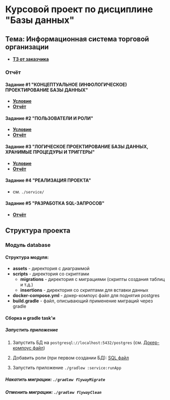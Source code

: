 # Курсовой проект по дисциплине "Базы данных"

## Тема: Информационная система торговой организации

- [**ТЗ от заказчика**](report/TASK.md)

### Отчёт

#### Задание #1 "КОНЦЕПТУАЛЬНОЕ (ИНФОЛОГИЧЕСКОЕ) ПРОЕКТИРОВАНИЕ БАЗЫ ДАННЫХ"

- [**Условие**](report/task_1/TODO.md)
- [**Отчёт**](report/task_1/REPORT.md)

#### Задание #2 "ПОЛЬЗОВАТЕЛИ И РОЛИ"

- [**Условие**](report/task_2/TODO.md)
- [**Отчёт**](report/task_2/REPORT.md)

#### Задание #3 "ЛОГИЧЕСКОЕ ПРОЕКТИРОВАНИЕ БАЗЫ ДАННЫХ, ХРАНИМЫЕ ПРОЦЕДУРЫ И ТРИГГЕРЫ"

- [**Условие**](report/task_3/TODO.md)
- [**Отчёт**](report/task_3/REPORT.md)

#### Задание #4 "РЕАЛИЗАЦИЯ ПРОЕКТА"

- см. `./service/`

#### Задание #5 "РАЗРАБОТКА SQL-ЗАПРОСОВ"

- [**Отчёт**](report/task_5/REPORT.md)

## Структура проекта

### Модуль database

#### Структура модуля:
- __assets__ - директория с диаграммой
- __scripts__ - директория со скриптами
    - __migrations__ - директория с миграциями (скрипты создания таблиц и т.д.)
    - __insertions__ - директория со скриптами для вставки данных
- __docker-compose.yml__ - докер-компоус файл для поднятия postgres
- __build.gradle__ - файл, описывающий применение миграций через gradle

#### Сборка и gradle task'и

##### Запустить приложение

1. Запустить БД на `postgresql://localhost:5432/postgres` (см. [Докер-компоус файл](database/docker-compose.yml))

2. Добавить роли (при первом создании БД): [SQL файл](database/scripts/create_roles.sql)

3. Запустить приложение `./gradlew :service:runApp`

##### Накатить миграции: `./gradlew flywayMigrate`

##### Отменить миграции: `./gradlew flywayClean`
